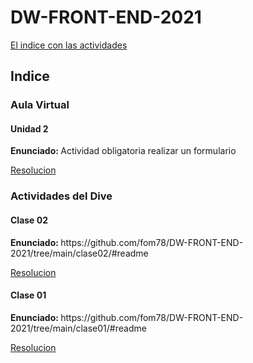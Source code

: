# DW-FRONT-END-2021

[El indice con las actividades](https://fom78.github.io/DW-FRONT-END-2021/)

<h2>Indice</h2>
<h3>Aula Virtual</h3>
<h4>Unidad 2</h4>
<b>Enunciado: </b> Actividad obligatoria realizar un formulario

[Resolucion](https://fom78.github.io/DW-FRONT-END-2021/unidad02/)

<h3>Actividades del Dive</h3>
<h4>Clase 02</h4>
<b>Enunciado: </b> https://github.com/fom78/DW-FRONT-END-2021/tree/main/clase02/#readme

[Resolucion](https://fom78.github.io/DW-FRONT-END-2021/clase02/)
<h4>Clase 01</h4>
<b>Enunciado: </b> https://github.com/fom78/DW-FRONT-END-2021/tree/main/clase01/#readme

[Resolucion](https://fom78.github.io/DW-FRONT-END-2021/clase01/)

